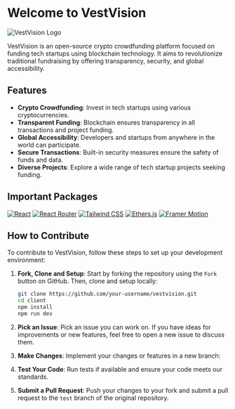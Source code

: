 # Welcome to VestVision

![VestVision Logo](https://lh3.googleusercontent.com/u/0/drive-viewer/AKGpihbCXcKoKJufbPpzOtLbmtNikNKQa5Yrjqm6XPWgE7Gpf8le-6VLJRFnQ7AJdCpBN8vjBMGb4GwrT3x_A9JYQcHmX3Q0A4norQQ=w1865-h966-rw-v1)

VestVision is an open-source crypto crowdfunding platform focused on funding tech startups using blockchain technology. It aims to revolutionize traditional fundraising by offering transparency, security, and global accessibility.
## Features

- **Crypto Crowdfunding**: Invest in tech startups using various cryptocurrencies.
- **Transparent Funding**: Blockchain ensures transparency in all transactions and project funding.
- **Global Accessibility**: Developers and startups from anywhere in the world can participate.
- **Secure Transactions**: Built-in security measures ensure the safety of funds and data.
- **Diverse Projects**: Explore a wide range of tech startup projects seeking funding.

## Important Packages

[![React](https://img.shields.io/badge/React-18.2.0-blue)](https://reactjs.org/)
[![React Router](https://img.shields.io/badge/React_Router-6.4.4-blue)](https://reactrouter.com/)
[![Tailwind CSS](https://img.shields.io/badge/Tailwind_CSS-3.4.3-blue)](https://tailwindcss.com/)
[![Ethers.js](https://img.shields.io/badge/Ethers.js-5.7.2-blue)](https://docs.ethers.io/v5/)
[![Framer Motion](https://img.shields.io/badge/Framer_Motion-11.2.6-blue)](https://www.framer.com/motion/)

## How to Contribute
To contribute to VestVision, follow these steps to set up your development environment:

1. **Fork, Clone and Setup**: Start by forking the repository using the `Fork` button on GitHub. Then, clone and setup locally:
   ```bash
   git clone https://github.com/your-username/vestvision.git
   cd client
   npm install
   npm run dev
2. **Pick an Issue**: Pick an issue you can work on. If you have ideas for improvements or new features, feel free to open a new issue to discuss them.

5. **Make Changes**: Implement your changes or features in a new branch:

6. **Test Your Code**: Run tests if available and ensure your code meets our standards.

7. **Submit a Pull Request**: Push your changes to your fork and submit a pull request to the `test` branch of the original repository.

